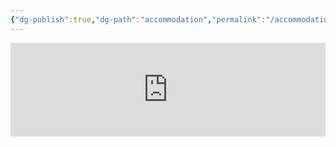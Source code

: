 ```yaml
---
{"dg-publish":true,"dg-path":"accommodation","permalink":"/accommodation/"}
---
```


<iframe style="border:none;width:100%;" id="fsttcs-2024-accommodation-request-form-tvztsp" src="https://opnform.com/forms/fsttcs-2024-accommodation-request-form-tvztsp"></iframe><script type="text/javascript" onload="initEmbed('fsttcs-2024-accommodation-request-form-tvztsp')" src="https://opnform.com/widgets/iframe.min.js"></script>